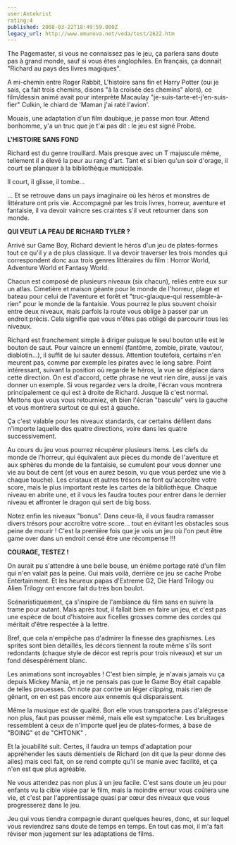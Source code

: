 ```yaml
---
user:Antekrist
rating:4
published: 2008-03-22T18:49:59.000Z
legacy_url: http://www.emunova.net/veda/test/2622.htm
---
```

The Pagemaster, si vous ne connaissez pas le jeu, ça parlera sans doute pas à grand monde, sauf si vous êtes anglophiles. En français, ça donnait "Richard au pays des livres magiques".  

A mi-chemin entre Roger Rabbit, L'histoire sans fin et Harry Potter (oui je sais, ça fait trois chemins, disons "à la croisée des chemins" alors), ce film/dessin animé avait pour interprète Macaulay "je-suis-tarte-et-j'en-suis-fier" Culkin, le chiard de 'Maman j'ai raté l'avion'.  

Mouais, une adaptation d'un film daubique, je passe mon tour. Attend bonhomme, y'a un truc que je t'ai pas dit : le jeu est signé Probe.  

  

**L'HISTOIRE SANS FOND**  

Richard est du genre trouillard. Mais presque avec un T majuscule même, tellement il a élevé la peur au rang d'art. Tant et si bien qu'un soir d'orage, il court se planquer à la bibliothèque municipale.  

Il court, il glisse, il tombe...  

... Et se retrouve dans un pays imaginaire où les héros et monstres de littérature ont pris vie. Accompagné par les trois livres, horreur, aventure et fantaisie, il va devoir vaincre ses craintes s'il veut retourner dans son monde.  

  

**QUI VEUT LA PEAU DE RICHARD TYLER ?**  

Arrivé sur Game Boy, Richard devient le héros d'un jeu de plates-formes tout ce qu'il y a de plus classique. Il va devoir traverser les trois mondes qui correspondent donc aux trois genres littéraires du film : Horror World, Adventure World et Fantasy World.  

Chacun est composé de plusieurs niveaux (six chacun), reliés entre eux sur un atlas. Cimetière et maison géante pour le monde de l'horreur, plage et bateau pour celui de l'aventure et forêt et "truc-glauque-qui ressemble-à-rien" pour le monde de la fantaisie. Vous pourrez le plus souvent choisir entre deux niveaux, mais parfois la route vous oblige à passer par un endroit précis. Cela signifie que vous n'êtes pas obligé de parcourir tous les niveaux.  

Richard est franchement simple à diriger puisque le seul bouton utile est le bouton de saut. Pour vaincre un ennemi (fantôme, zombie, pirate, vautour, diablotin...), il suffit de lui sauter dessus. Attention toutefois, certains n'en meurent pas, comme par exemple les pirates avec le long sabre. Point intéressant, suivant la position où regarde le héros, la vue se déplace dans cette direction. On est d'accord, cette phrase ne veut rien dire, aussi je vais donner un exemple. Si vous regardez vers la droite, l'écran vous montrera principalement ce qui est à droite de Richard. Jusque là c'est normal. Mettons que vous vous retourniez, eh bien l'écran "bascule" vers la gauche et vous montrera surtout ce qui est à gauche.  

Ça c'est valable pour les niveaux standards, car certains défilent dans n'importe laquelle des quatre directions, voire dans les quatre successivement.  

Au cours du jeu vous pourrez récupérer plusieurs items. Les clefs du monde de l'horreur, qui équivalent aux pièces du monde de l'aventure et aux sphères du monde de la fantaisie, se cumulent pour vous donner une vie au bout de cent (et vous en aurez besoin, vu que vous perdez une vie à chaque touche). Les cristaux et autres trésors ne font qu'accroître votre score, mais le plus important reste les cartes de la bibliothèque. Chaque niveau en abrite une, et il vous les faudra toutes pour entrer dans le dernier niveau et affronter le dragon qui sert de big boss.  

Notez enfin les niveaux "bonus". Dans ceux-là, il vous faudra ramasser divers trésors pour accroître votre score... tout en évitant les obstacles sous peine de mourir ! C'est la première fois que je vois un jeu où l'on peut être game over dans un endroit censé être une récompense !!!  

  

**COURAGE, TESTEZ !**  

On aurait pu s'attendre à une belle bouse, un énième portage raté d'un film qui n'en valait pas la peine. Oui mais voilà, derrière ce jeu se cache Probe Entertainment. Et les heureux papas d'Extreme G2, Die Hard Trilogy ou Alien Trilogy ont encore fait du très bon boulot.  

Scénaristiquement, ça s'inspire de l'ambiance du film sans en suivre la trame pour autant. Mais après tout, il fallait bien en faire un jeu, et c'est pas une espèce de bout d'histoire aux ficelles grosses comme des cordes qui méritait d'être respectée à la lettre.  

Bref, que cela n'empêche pas d'admirer la finesse des graphismes. Les sprites sont bien détaillés, les décors tiennent la route même s'ils sont redondants (chaque style de décor est repris pour trois niveaux) et sur un fond désespérément blanc.   

Les animations sont incroyables ! C'est bien simple, je n'avais jamais vu ça depuis Mickey Mania, et je ne pensais pas que le Game Boy était capable de telles prouesses. On note par contre un léger _clipping_, mais rien de gênant, on en est pas encore aux ennemis qui disparaissent.  

Même la musique est de qualité. Bon elle vous transportera pas d'alégresse non plus, faut pas pousser mémé, mais elle est sympatoche. Les bruitages ressemblent à ceux de n'importe quel jeu de plates-formes, à base de "BOING" et de "CHTONK" .  

Et la jouabilité suit. Certes, il faudra un temps d'adaptation pour appréhender les sauts démentiels de Richard (on dit que la peur donne des ailes) mais ceci fait, on se rend compte qu'il se manie avec facilité, et ça n'en est que plus agréable.  

Ne vous attendez pas non plus à un jeu facile. C'est sans doute un jeu pour enfants vu la cible visée par le film, mais la moindre erreur vous coûtera une vie, et c'est par l'apprentissage quasi par cœur des niveaux que vous progresserez dans le jeu.  

Jeu qui vous tiendra compagnie durant quelques heures, donc, et sur lequel vous reviendrez sans doute de temps en temps. En tout cas moi, il m'a fait réviser mon jugement sur les adaptations de films.